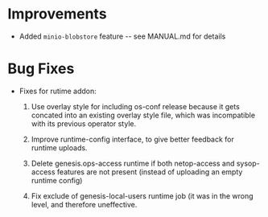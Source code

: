 # Improvements

- Added `minio-blobstore` feature -- see MANUAL.md for details

# Bug Fixes

- Fixes for rutime addon:

  1. Use overlay style for including os-conf release because it gets concated
     into an existing overlay style file, which was incompatible with its
     previous operator style.

  2. Improve runtime-config interface, to give better feedback for runtime
     uploads.

  3. Delete genesis.ops-access runtime if both netop-access and sysop-access
     features are not present (instead of uploading an empty runtime config)

  4. Fix exclude of genesis-local-users runtime job (it was in the wrong
     level, and therefore uneffective.

